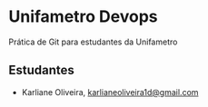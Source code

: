 # Unifametro Devops

Prática de Git para estudantes da Unifametro

## Estudantes
- Karliane Oliveira, karlianeoliveira1d@gmail.com
